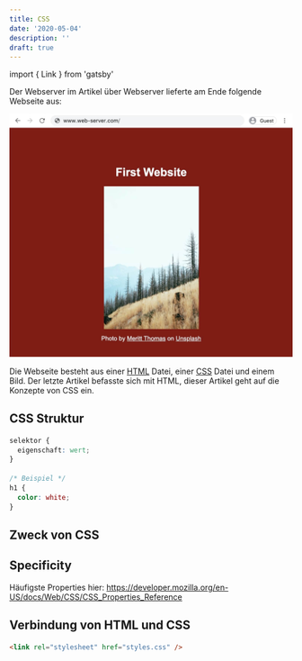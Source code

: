 ```yaml
---
title: CSS
date: '2020-05-04'
description: ''
draft: true
---
```


import { Link } from 'gatsby'

Der Webserver im <Link to='/de/blog/webserver'>Artikel über Webserver</Link> lieferte am Ende folgende Webseite aus:

![Browserfenster, welches eine Webseite mit Titel und Bild anzeigt](./web-server-website.jpg)

Die Webseite besteht aus einer <a href="https://developer.mozilla.org/de/docs/Web/HTML" target="_blank" rel="noopener noreferrer">HTML</a> Datei, einer <a href="https://developer.mozilla.org/de/docs/Web/CSS" target="_blank" rel="noopener noreferrer">CSS</a> Datei und einem Bild. Der <Link to='/de/blog/html'>letzte Artikel</Link> befasste sich mit HTML, dieser Artikel geht auf die Konzepte von CSS ein.

## CSS Struktur

```css
selektor {
  eigenschaft: wert;
}

/* Beispiel */
h1 {
  color: white;
}
```

## Zweck von CSS

## Specificity

Häufigste Properties hier: https://developer.mozilla.org/en-US/docs/Web/CSS/CSS_Properties_Reference

## Verbindung von HTML und CSS

```html
<link rel="stylesheet" href="styles.css" />
```
